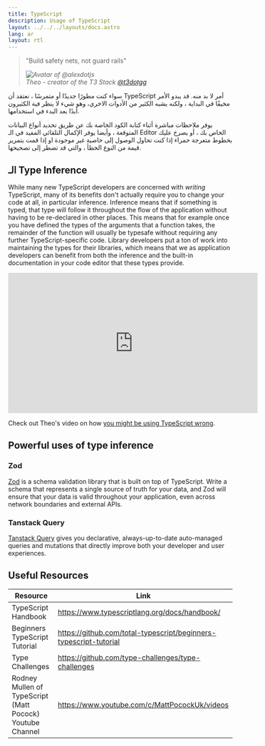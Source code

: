 ```yaml
---
title: TypeScript
description: Usage of TypeScript
layout: ../../../layouts/docs.astro
lang: ar
layout: rtl
---
```


<blockquote className="w-full relative border-l-4 italic bg-t3-purple-200 dark:text-t3-purple-50 text-zinc-900 dark:bg-t3-purple-300/20 p-2 rounded-md text-sm my-3 border-neutral-500 quote">
  <div className="relative w-fit flex items-center justify-center p-1">
    <p className="mb-4 text-lg">
      <span aria-hidden="true">&quot;</span>Build safety nets, not guard rails<span aria-hidden="true">&quot;</span>
    </p>
  </div>
  <cite className="flex items-center justify-end pr-4 pb-2">
    <img
      alt="Avatar of @alexdotjs"
      className="w-12 mr-4 rounded-full bg-neutral-500"
      src="/images/theo_300x300.webp"
    />
    <div className="flex flex-col items-start not-italic">
      <span className=" text-sm font-semibold">Theo - creator of the T3 Stack</span>
      <a
        href="https://twitter.com/t3dotgg"
        target="_blank"
        rel="noopener noreferrer"
        className="text-sm"
      >
        @t3dotgg
      </a>
    </div>
  </cite>
</blockquote>

سواء كنت مطورًا جديدًا أو متمرسًا ، نعتقد أن TypeScript أمر لا بد منه. قد يبدو الأمر مخيفًا في البداية ، ولكنه يشبه الكثير من الأدوات الاخري، وهو شيء لا ينظر فية الكثيرون أبدًا بعد البدء في استخدامها.

يوفر ملاحظات مباشرة أثناء كتابة الكود الخاصة بك عن طريق تحديد أنواع البيانات المتوقعة ، وأيضا يوفر الإكمال التلقائي المفيد في الـ Editor الخاص بك ، أو يصرخ عليك بخطوط متعرجة حمراء إذا كنت تحاول الوصول إلى خاصية غير موجودة او إذا قمت بتمرير قيمة من النوع الخطأ ، والتي قد تضطر إلى تصحيحها.


## الـ Type Inference


While many new TypeScript developers are concerned with _writing_ TypeScript, many of its benefits don't actually require you to change your code at all, in particular inference. Inference means that if something is typed, that type will follow it throughout the flow of the application without having to be re-declared in other places. This means that for example once you have defined the types of the arguments that a function takes, the remainder of the function will usually be typesafe without requiring any further TypeScript-specific code. Library developers put a ton of work into maintaining the types for their libraries, which means that we as application developers can benefit from both the inference and the built-in documentation in your code editor that these types provide.

<div class="embed">
<iframe width="560" height="315" src="https://www.youtube.com/embed/RmGHnYUqQ4k" title="You might be using Typescript wrong" frameborder="0" allow="accelerometer; autoplay; clipboard-write; encrypted-media; gyroscope; picture-in-picture" allowfullscreen></iframe>
</div>

Check out Theo's video on how [you might be using TypeScript wrong](https://www.youtube.com/watch?v=RmGHnYUqQ4k).

## Powerful uses of type inference

### Zod

[Zod](https://github.com/colinhacks/zod) is a schema validation library that is built on top of TypeScript. Write a schema that represents a single source of truth for your data, and Zod will ensure that your data is valid throughout your application, even across network boundaries and external APIs.

### Tanstack Query

[Tanstack Query](https://tanstack.com/query/v4/) gives you declarative, always-up-to-date auto-managed queries and mutations that directly improve both your developer and user experiences.

## Useful Resources

| Resource                                                  | Link                                                              |
| --------------------------------------------------------- | ----------------------------------------------------------------- |
| TypeScript Handbook                                       | https://www.typescriptlang.org/docs/handbook/                     |
| Beginners TypeScript Tutorial                             | https://github.com/total-typescript/beginners-typescript-tutorial |
| Type Challenges                                           | https://github.com/type-challenges/type-challenges                |
| Rodney Mullen of TypeScript (Matt Pocock) Youtube Channel | https://www.youtube.com/c/MattPocockUk/videos                     |
